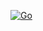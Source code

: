 [![Go](https://github.com/fabianhofer8/CICD_Exercise2/actions/workflows/go.yml/badge.svg)](https://github.com/fabianhofer8/CICD_Exercise2/actions/workflows/go.yml)